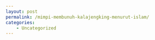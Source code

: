 ```yaml
---
layout: post
permalink: /mimpi-membunuh-kalajengking-menurut-islam/
categories:
    - Uncategorized
---
```


